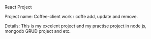 React Project

Project name: Coffee-client
work : coffe add, update and remove.

Details: This is my excelent project and my practise project in node js, mongodb GRUD project and etc.
